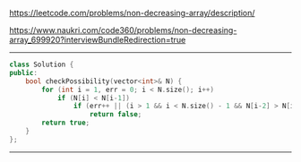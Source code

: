 https://leetcode.com/problems/non-decreasing-array/description/

https://www.naukri.com/code360/problems/non-decreasing-array_699920?interviewBundleRedirection=true

---

```cpp
class Solution {
public:
    bool checkPossibility(vector<int>& N) {
        for (int i = 1, err = 0; i < N.size(); i++)
            if (N[i] < N[i-1])
                if (err++ || (i > 1 && i < N.size() - 1 && N[i-2] > N[i] && N[i+1] < N[i-1]))
                    return false;
        return true;
    }
};

```
---
